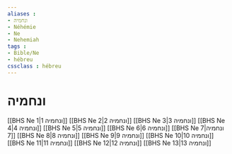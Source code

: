 ```yaml
---
aliases : 
- ונחמיה
- Néhémie
- Ne
- Nehemiah
tags : 
- Bible/Ne
- hébreu
cssclass : hébreu
---
```


# ונחמיה

[[BHS Ne 1|ונחמיה 1]]
[[BHS Ne 2|ונחמיה 2]]
[[BHS Ne 3|ונחמיה 3]]
[[BHS Ne 4|ונחמיה 4]]
[[BHS Ne 5|ונחמיה 5]]
[[BHS Ne 6|ונחמיה 6]]
[[BHS Ne 7|ונחמיה 7]]
[[BHS Ne 8|ונחמיה 8]]
[[BHS Ne 9|ונחמיה 9]]
[[BHS Ne 10|ונחמיה 10]]
[[BHS Ne 11|ונחמיה 11]]
[[BHS Ne 12|ונחמיה 12]]
[[BHS Ne 13|ונחמיה 13]]
